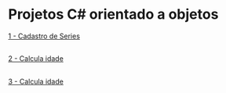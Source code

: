 <h1>Projetos C# orientado a objetos</h1>

<a href="https://github.com/GilvanFarias/APP-de-cadastro-de-series"></h2> 1 - Cadastro de Series<h2></a>
<a href="https://github.com/GilvanFarias/Calcula-Idade"></h2> 2 - Calcula idade<h2></a>
<a href="https://github.com/GilvanFarias/Calcula-Idade"></h2> 3 - Calcula idade<h2></a>
